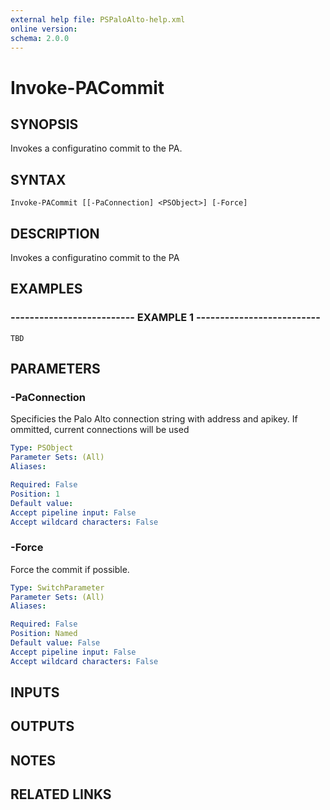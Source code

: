 ```yaml
---
external help file: PSPaloAlto-help.xml
online version: 
schema: 2.0.0
---
```


# Invoke-PACommit
## SYNOPSIS
Invokes a configuratino commit to the PA.

## SYNTAX

```
Invoke-PACommit [[-PaConnection] <PSObject>] [-Force]
```

## DESCRIPTION
Invokes a configuratino commit to the PA

## EXAMPLES

### -------------------------- EXAMPLE 1 --------------------------
```
TBD
```

## PARAMETERS

### -PaConnection
Specificies the Palo Alto connection string with address and apikey.
If ommitted, current connections will be used

```yaml
Type: PSObject
Parameter Sets: (All)
Aliases: 

Required: False
Position: 1
Default value: 
Accept pipeline input: False
Accept wildcard characters: False
```

### -Force
Force the commit if possible.

```yaml
Type: SwitchParameter
Parameter Sets: (All)
Aliases: 

Required: False
Position: Named
Default value: False
Accept pipeline input: False
Accept wildcard characters: False
```

## INPUTS

## OUTPUTS

## NOTES

## RELATED LINKS

